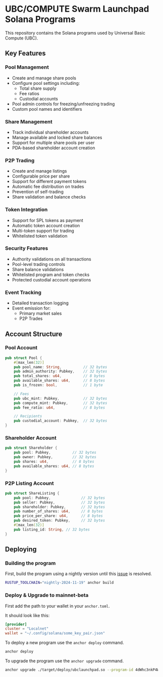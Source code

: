 # UBC/COMPUTE Swarm Launchpad Solana Programs

This repository contains the Solana programs used by Universal Basic Compute (UBC).

## Key Features

### Pool Management
- Create and manage share pools
- Configure pool settings including:
    - Total share supply
    - Fee ratios
    - Custodial accounts
- Pool admin controls for freezing/unfreezing trading
- Custom pool names and identifiers

### Share Management
- Track individual shareholder accounts
- Manage available and locked share balances
- Support for multiple share pools per user
- PDA-based shareholder account creation

### P2P Trading
- Create and manage listings
- Configurable price per share
- Support for different payment tokens
- Automatic fee distribution on trades
- Prevention of self-trading
- Share validation and balance checks

### Token Integration
- Support for SPL tokens as payment
- Automatic token account creation
- Multi-token support for trading
- Whitelisted token validation

### Security Features
- Authority validations on all transactions
- Pool-level trading controls
- Share balance validations
- Whitelisted program and token checks
- Protected custodial account operations

### Event Tracking
- Detailed transaction logging
- Event emission for:
  - Primary market sales
  - P2P Trades

## Account Structure

### Pool Account
```rust
pub struct Pool {
    #[max_len(32)]
    pub pool_name: String,          // 32 bytes
    pub admin_authority: Pubkey,    // 32 bytes
    pub total_shares: u64,          // 8 bytes
    pub available_shares: u64,      // 8 bytes
    pub is_frozen: bool,            // 1 byte

    // Fees
    pub ubc_mint: Pubkey,           // 32 bytes
    pub compute_mint: Pubkey,       // 32 bytes
    pub fee_ratio: u64,             // 8 bytes

    // Recipients
    pub custodial_account: Pubkey,  // 32 bytes
}
```

### Shareholder Account
```rust
pub struct Shareholder {
    pub pool: Pubkey,          // 32 bytes
    pub owner: Pubkey,         // 32 bytes
    pub shares: u64,           // 8 bytes
    pub available_shares: u64, // 8 bytes
}
```

### P2P Listing Account
```rust
pub struct ShareListing {
    pub pool: Pubkey,              // 32 bytes
    pub seller: Pubkey,            // 32 bytes
    pub shareholder: Pubkey,       // 32 bytes
    pub number_of_shares: u64,     // 8 bytes
    pub price_per_share: u64,      // 8 bytes
    pub desired_token: Pubkey,     // 32 bytes
    #[max_len(32)]
    pub listing_id: String, // 32 bytes
}
```

## Deploying

### Building the program

First, build the program using a nightly version until this [issue](https://solana.stackexchange.com/questions/17777/unexpected-cfg-condition-value-solana) is resolved.

```bash
RUSTUP_TOOLCHAIN="nightly-2024-11-19" anchor build
```

### Deploy & Upgrade to mainnet-beta

First add the path to your wallet in your `anchor.toml`.

It should look like this:

```toml
[provider]
cluster = "Localnet"
wallet = "~/.config/solana/some_key_pair.json"
```

To deploy a new program use the `anchor deploy` command.

```bash
anchor deploy
```

To upgrade the program use the `anchor upgrade` command.

```bash
anchor upgrade ./target/deploy/ubclaunchpad.so --program-id 4dWhc3nkP4WeQkv7ws4dAxp6sNTBLCuzhTGTf1FynDcf
```